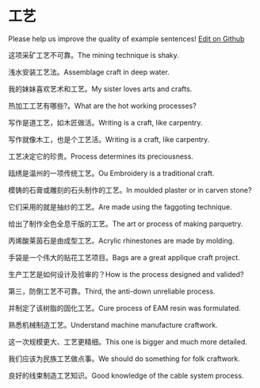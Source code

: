 # 工艺

Please help us improve the quality of example sentences! [Edit on Github](https://github.com/jiyushe/jiyu-example-sentence-source/blob/main/chinese/gongyi_2.md)

<p><span class="chinese">这项采矿工艺不可靠。</span><span class="english">The mining technique is shaky.</span></p>

<p><span class="chinese">浅水安装工艺法。</span><span class="english">Assemblage craft in deep water.</span></p>

<p><span class="chinese">我的妹妹喜欢艺术和工艺。</span><span class="english">My sister loves arts and crafts.</span></p>

<p><span class="chinese">热加工工艺有哪些?。</span><span class="english">What are the hot working processes?</span></p>

<p><span class="chinese">写作是道工艺，如木匠做活。</span><span class="english">Writing is a craft, like carpentry.</span></p>

<p><span class="chinese">写作就像木工，也是个工艺活。</span><span class="english">Writing is a craft, like carpentry.</span></p>

<p><span class="chinese">工艺决定它的珍贵。</span><span class="english">Process determines its preciousness.</span></p>

<p><span class="chinese">瓯绣是温州的一项传统工艺。</span><span class="english">Ou Embroidery is a traditional craft.</span></p>

<p><span class="chinese">模铸的石膏或雕刻的石头制作的工艺。</span><span class="english">In moulded plaster or in carven stone?</span></p>

<p><span class="chinese">它们采用的就是抽纱的工艺。</span><span class="english">Are made using the faggoting technique.</span></p>

<p><span class="chinese">给出了制作全色全息干版的工艺。</span><span class="english">The art or process of making parquetry.</span></p>

<p><span class="chinese">丙烯酸莱茵石是由成型工艺。</span><span class="english">Acrylic rhinestones are made by molding.</span></p>

<p><span class="chinese">手袋是一个伟大的贴花工艺项目。</span><span class="english">Bags are a great applique craft project.</span></p>

<p><span class="chinese">生产工艺是如何设计及验审的？</span><span class="english">How is the process designed and valided?</span></p>

<p><span class="chinese">第三，防倒工艺不可靠。</span><span class="english">Third, the anti-down unreliable process.</span></p>

<p><span class="chinese">并制定了该树脂的固化工艺。</span><span class="english">Cure process of EAM resin was formulated.</span></p>

<p><span class="chinese">熟悉机械制造工艺。</span><span class="english">Understand machine manufacture craftwork.</span></p>

<p><span class="chinese">这一次规模更大、工艺更精细。</span><span class="english">This one is bigger and much more detailed.</span></p>

<p><span class="chinese">我们应该为民族工艺做点事。</span><span class="english">We should do something for folk craftwork.</span></p>

<p><span class="chinese">良好的线束制造工艺知识。</span><span class="english">Good knowledge of the cable system process.</span></p>

